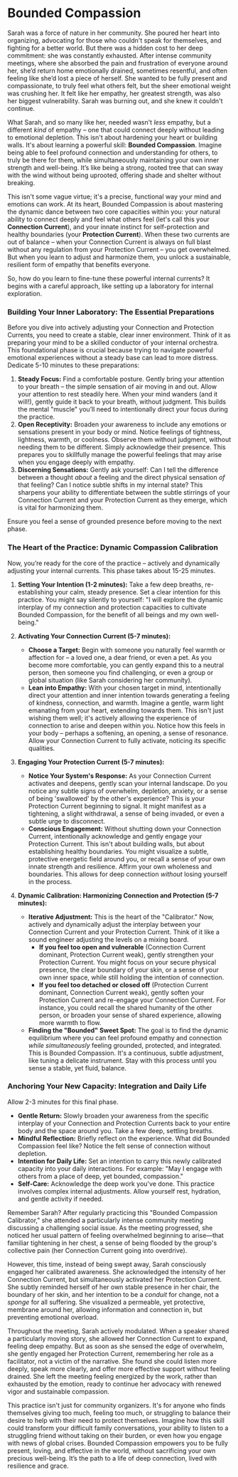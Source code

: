 # Bounded Compassion

Sarah was a force of nature in her community. She poured her heart into organizing, advocating for those who couldn't speak for themselves, and fighting for a better world. But there was a hidden cost to her deep commitment: she was constantly exhausted. After intense community meetings, where she absorbed the pain and frustration of everyone around her, she’d return home emotionally drained, sometimes resentful, and often feeling like she’d lost a piece of herself. She wanted to be fully present and compassionate, to truly feel what others felt, but the sheer emotional weight was crushing her. It felt like her empathy, her greatest strength, was also her biggest vulnerability. Sarah was burning out, and she knew it couldn't continue.

What Sarah, and so many like her, needed wasn't *less* empathy, but a different *kind* of empathy – one that could connect deeply without leading to emotional depletion. This isn't about hardening your heart or building walls. It's about learning a powerful skill: **Bounded Compassion**. Imagine being able to feel profound connection and understanding for others, to truly be there for them, while simultaneously maintaining your own inner strength and well-being. It’s like being a strong, rooted tree that can sway with the wind without being uprooted, offering shade and shelter without breaking.

This isn't some vague virtue; it's a precise, functional way your mind and emotions can work. At its heart, Bounded Compassion is about mastering the dynamic dance between two core capacities within you: your natural ability to connect deeply and feel what others feel (let's call this your **Connection Current**), and your innate instinct for self-protection and healthy boundaries (your **Protection Current**). When these two currents are out of balance – when your Connection Current is always on full blast without any regulation from your Protection Current – you get overwhelmed. But when you learn to adjust and harmonize them, you unlock a sustainable, resilient form of empathy that benefits everyone.

So, how do you learn to fine-tune these powerful internal currents? It begins with a careful approach, like setting up a laboratory for internal exploration.

### Building Your Inner Laboratory: The Essential Preparations

Before you dive into actively adjusting your Connection and Protection Currents, you need to create a stable, clear inner environment. Think of it as preparing your mind to be a skilled conductor of your internal orchestra. This foundational phase is crucial because trying to navigate powerful emotional experiences without a steady base can lead to more distress. Dedicate 5-10 minutes to these preparations:

1.  **Steady Focus:** Find a comfortable posture. Gently bring your attention to your breath – the simple sensation of air moving in and out. Allow your attention to rest steadily here. When your mind wanders (and it will!), gently guide it back to your breath, without judgment. This builds the mental "muscle" you’ll need to intentionally direct your focus during the practice.
2.  **Open Receptivity:** Broaden your awareness to include any emotions or sensations present in your body or mind. Notice feelings of tightness, lightness, warmth, or coolness. Observe them without judgment, without needing them to be different. Simply acknowledge their presence. This prepares you to skillfully manage the powerful feelings that may arise when you engage deeply with empathy.
3.  **Discerning Sensations:** Gently ask yourself: Can I tell the difference between a thought *about* a feeling and the direct physical sensation *of* that feeling? Can I notice subtle shifts in my internal state? This sharpens your ability to differentiate between the subtle stirrings of your Connection Current and your Protection Current as they emerge, which is vital for harmonizing them.

Ensure you feel a sense of grounded presence before moving to the next phase.

### The Heart of the Practice: Dynamic Compassion Calibration

Now, you’re ready for the core of the practice – actively and dynamically adjusting your internal currents. This phase takes about 15-25 minutes.

1.  **Setting Your Intention (1-2 minutes):** Take a few deep breaths, re-establishing your calm, steady presence. Set a clear intention for this practice. You might say silently to yourself: "I will explore the dynamic interplay of my connection and protection capacities to cultivate Bounded Compassion, for the benefit of all beings and my own well-being."

2.  **Activating Your Connection Current (5-7 minutes):**
    *   **Choose a Target:** Begin with someone you naturally feel warmth or affection for – a loved one, a dear friend, or even a pet. As you become more comfortable, you can gently expand this to a neutral person, then someone you find challenging, or even a group or global situation (like Sarah considering her community).
    *   **Lean into Empathy:** With your chosen target in mind, intentionally direct your attention and inner intention towards generating a feeling of kindness, connection, and warmth. Imagine a gentle, warm light emanating from your heart, extending towards them. This isn't just wishing them well; it's actively allowing the experience of connection to arise and deepen within you. Notice how this feels in your body – perhaps a softening, an opening, a sense of resonance. Allow your Connection Current to fully activate, noticing its specific qualities.

3.  **Engaging Your Protection Current (5-7 minutes):**
    *   **Notice Your System's Response:** As your Connection Current activates and deepens, gently scan your internal landscape. Do you notice any subtle signs of overwhelm, depletion, anxiety, or a sense of being 'swallowed' by the other's experience? This is your Protection Current beginning to signal. It might manifest as a tightening, a slight withdrawal, a sense of being invaded, or even a subtle urge to disconnect.
    *   **Conscious Engagement:** Without shutting down your Connection Current, intentionally acknowledge and gently engage your Protection Current. This isn't about building walls, but about establishing healthy boundaries. You might visualize a subtle, protective energetic field around you, or recall a sense of your own innate strength and resilience. Affirm your own wholeness and boundaries. This allows for deep connection *without* losing yourself in the process.

4.  **Dynamic Calibration: Harmonizing Connection and Protection (5-7 minutes):**
    *   **Iterative Adjustment:** This is the heart of the "Calibrator." Now, actively and dynamically adjust the interplay between your Connection Current and your Protection Current. Think of it like a sound engineer adjusting the levels on a mixing board.
        *   **If you feel too open and vulnerable** (Connection Current dominant, Protection Current weak), gently strengthen your Protection Current. You might focus on your secure physical presence, the clear boundary of your skin, or a sense of your own inner space, while still holding the intention of connection.
        *   **If you feel too detached or closed off** (Protection Current dominant, Connection Current weak), gently soften your Protection Current and re-engage your Connection Current. For instance, you could recall the shared humanity of the other person, or broaden your sense of shared experience, allowing more warmth to flow.
    *   **Finding the "Bounded" Sweet Spot:** The goal is to find the dynamic equilibrium where you can feel profound empathy and connection *while simultaneously* feeling grounded, protected, and integrated. This is Bounded Compassion. It's a continuous, subtle adjustment, like tuning a delicate instrument. Stay with this process until you sense a stable, yet fluid, balance.

### Anchoring Your New Capacity: Integration and Daily Life

Allow 2-3 minutes for this final phase.

*   **Gentle Return:** Slowly broaden your awareness from the specific interplay of your Connection and Protection Currents back to your entire body and the space around you. Take a few deep, settling breaths.
*   **Mindful Reflection:** Briefly reflect on the experience. What did Bounded Compassion feel like? Notice the felt sense of connection without depletion.
*   **Intention for Daily Life:** Set an intention to carry this newly calibrated capacity into your daily interactions. For example: "May I engage with others from a place of deep, yet bounded, compassion."
*   **Self-Care:** Acknowledge the deep work you've done. This practice involves complex internal adjustments. Allow yourself rest, hydration, and gentle activity if needed.

Remember Sarah? After regularly practicing this "Bounded Compassion Calibrator," she attended a particularly intense community meeting discussing a challenging social issue. As the meeting progressed, she noticed her usual pattern of feeling overwhelmed beginning to arise—that familiar tightening in her chest, a sense of being flooded by the group's collective pain (her Connection Current going into overdrive).

However, this time, instead of being swept away, Sarah consciously engaged her calibrated awareness. She acknowledged the intensity of her Connection Current, but simultaneously activated her Protection Current. She subtly reminded herself of her own stable presence in her chair, the boundary of her skin, and her intention to be a *conduit* for change, not a *sponge* for all suffering. She visualized a permeable, yet protective, membrane around her, allowing information and connection in, but preventing emotional overload.

Throughout the meeting, Sarah actively modulated. When a speaker shared a particularly moving story, she allowed her Connection Current to expand, feeling deep empathy. But as soon as she sensed the edge of overwhelm, she gently engaged her Protection Current, remembering her role as a facilitator, not a victim of the narrative. She found she could listen more deeply, speak more clearly, and offer more effective support without feeling drained. She left the meeting feeling energized by the work, rather than exhausted by the emotion, ready to continue her advocacy with renewed vigor and sustainable compassion.

This practice isn't just for community organizers. It's for anyone who finds themselves giving too much, feeling too much, or struggling to balance their desire to help with their need to protect themselves. Imagine how this skill could transform your difficult family conversations, your ability to listen to a struggling friend without taking on their burden, or even how you engage with news of global crises. Bounded Compassion empowers you to be fully present, loving, and effective in the world, without sacrificing your own precious well-being. It’s the path to a life of deep connection, lived with resilience and grace.